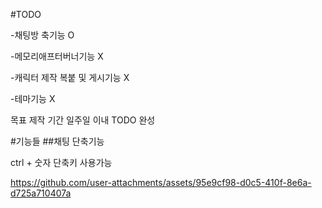 
#TODO

-채팅방 축기능 O

-메모리애프터버너기능 X

-캐릭터 제작 복붙 및 게시기능 X

-테마기능 X

목표 제작 기간 일주일 이내 TODO 완성

#기능들
##채팅 단축기능

ctrl + 숫자 단축키 사용가능

https://github.com/user-attachments/assets/95e9cf98-d0c5-410f-8e6a-d725a710407a

